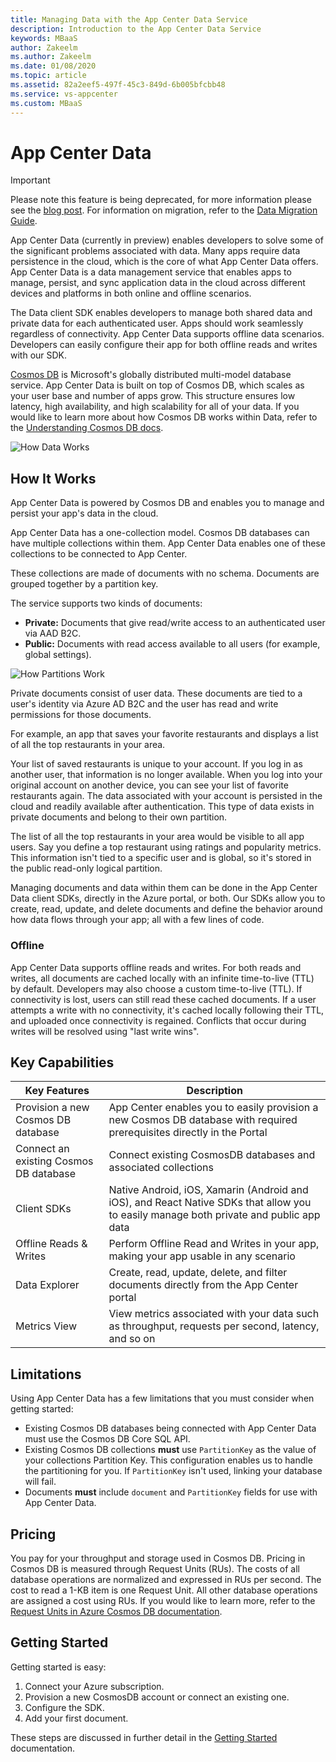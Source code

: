 ```yaml
---
title: Managing Data with the App Center Data Service
description: Introduction to the App Center Data Service
keywords: MBaaS
author: Zakeelm
ms.author: Zakeelm
ms.date: 01/08/2020
ms.topic: article
ms.assetid: 82a2eef5-497f-45c3-849d-6b005bfcbb48
ms.service: vs-appcenter
ms.custom: MBaaS
---
```


# App Center Data

> [!IMPORTANT]
> Please note this feature is being deprecated, for more information please see the [blog post](https://devblogs.microsoft.com/appcenter/app-center-mbaas-retirement/). For information on migration, refer to the [Data Migration Guide](~/migration/data/index.md).

App Center Data (currently in preview) enables developers to solve some of the significant problems associated with data. Many apps require data persistence in the cloud, which is the core of what App Center Data offers. App Center Data is a data management service that enables apps to manage, persist, and sync application data in the cloud across different devices and platforms in both online and offline scenarios.

The Data client SDK enables developers to manage both shared data and private data for each authenticated user. Apps should work seamlessly regardless of connectivity.  App Center Data supports offline data scenarios. Developers can easily configure their app for both offline reads and writes with our SDK.

[Cosmos DB](https://azure.microsoft.com/free/cosmos-db) is Microsoft's globally distributed multi-model database service. App Center Data is built on top of Cosmos DB, which scales as your user base and number of apps grow. This structure ensures low latency, high availability, and high scalability for all of your data. If you would like to learn more about how Cosmos DB works within Data, refer to the [Understanding Cosmos DB docs](~/data/understanding-cosmos-db.md).

![How Data Works](~/data/images/data-architecture.png)

## How It Works

App Center Data is powered by Cosmos DB and enables you to manage and persist your app's data in the cloud.

App Center Data has a one-collection model. Cosmos DB databases can have multiple collections within them. App Center Data enables one of these collections to be connected to App Center.

These collections are made of documents with no schema. Documents are grouped together by a partition key.

The service supports two kinds of documents:

* **Private:** Documents that give read/write access to an authenticated user via AAD B2C.
* **Public:** Documents with read access available to all users (for example, global settings).

![How Partitions Work](~/data/images/data-partitions.png)

Private documents consist of user data. These documents are tied to a user's identity via Azure AD B2C and the user has read and write permissions for those documents.

For example, an app that saves your favorite restaurants and displays a list of all the top restaurants in your area.  

Your list of saved restaurants is unique to your account. If you log in as another user, that information is no longer available. When you log into your original account on another device, you can see your list of favorite restaurants again. The data associated with your account is persisted in the cloud and readily available after authentication. This type of data exists in private documents and belong to their own partition.

The list of all the top restaurants in your area would be visible to all app users. Say you define a top restaurant using ratings and popularity metrics. This information isn't tied to a specific user and is global, so it's stored in the public read-only logical partition.

Managing documents and data within them can be done in the App Center Data client SDKs, directly in the Azure portal, or both. Our SDKs allow you to create, read, update, and delete documents and define the behavior around how data flows through your app; all with a few lines of code.

### Offline

App Center Data supports offline reads and writes. For both reads and writes, all documents are cached locally with an infinite time-to-live (TTL) by default. Developers may also choose a custom time-to-live (TTL). If connectivity is lost, users can still read these cached documents. If a user attempts a write with no connectivity, it's cached locally following their TTL, and uploaded once connectivity is regained. Conflicts that occur during writes will be resolved using "last write wins".

## Key Capabilities  

| Key Features                           | Description |
| -------------------------------------- | ----------- |
| Provision a new Cosmos DB database     | App Center enables you to easily provision a new Cosmos DB database with required prerequisites directly in the Portal |
| Connect an existing Cosmos DB database | Connect existing CosmosDB databases and associated collections  |
| Client SDKs                            | Native Android, iOS, Xamarin (Android and iOS), and React Native SDKs that allow you to easily manage both private and public app data |
| Offline Reads & Writes                 | Perform Offline Read and Writes in your app, making your app usable in any scenario | 
| Data Explorer                          | Create, read, update, delete, and filter documents directly from the App Center portal |
| Metrics View                           | View metrics associated with your data such as throughput, requests per second, latency, and so on   |

## Limitations

Using App Center Data has a few limitations that you must consider when getting started:

* Existing Cosmos DB databases being connected with App Center Data must use the Cosmos DB Core SQL API.
* Existing Cosmos DB collections **must** use `PartitionKey` as the value of your collections Partition Key. This configuration enables us to handle the partitioning for you. If `PartitionKey` isn't used, linking your database will fail.
* Documents **must** include `document` and `PartitionKey` fields for use with App Center Data.

## Pricing

You pay for your throughput and storage used in Cosmos DB. Pricing in Cosmos DB is measured through Request Units (RUs). The costs of all database operations are normalized and expressed in RUs per second. The cost to read a 1-KB item is one Request Unit. All other database operations are assigned a cost using RUs. If you would like to learn more, refer to the [Request Units in Azure Cosmos DB documentation](https://docs.microsoft.com/azure/cosmos-db/request-units).

## Getting Started

Getting started is easy:

1. Connect your Azure subscription.
2. Provision a new CosmosDB account or connect an existing one.
3. Configure the SDK.
4. Add your first document.

These steps are discussed in further detail in the [Getting Started](~/data/getting-started.md) documentation.
